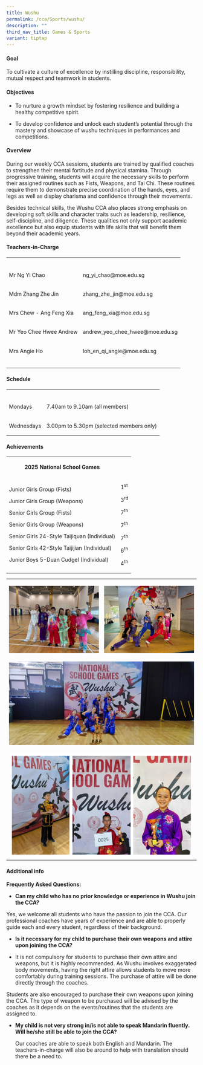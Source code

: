 ```yaml
---
title: Wushu
permalink: /cca/Sports/wushu/
description: ""
third_nav_title: Games & Sports
variant: tiptap
---
```

<h4>Goal</h4>
<p>To cultivate a culture of excellence by instilling discipline, responsibility,
mutual respect and teamwork in students.</p>
<h4>Objectives</h4>
<ul data-tight="true" class="tight">
<li>
<p>To nurture a growth mindset by fostering resilience and building a healthy
competitive spirit.</p>
</li>
<li>
<p>To develop confidence and unlock each student’s potential through the
mastery and showcase of wushu techniques in performances and competitions.</p>
</li>
</ul>
<h4>Overview</h4>
<p>During our weekly CCA sessions, students are trained by qualified coaches
to strengthen their mental fortitude and physical stamina. Through progressive
training, students will acquire the necessary skills to perform their assigned
routines such as Fists, Weapons, and Tai Chi. These routines require them
to demonstrate precise coordination of the hands, eyes, and legs as well
as display charisma and confidence through their movements.</p>
<p>Besides technical skills, the Wushu CCA also places strong emphasis on
developing soft skills and character traits such as leadership, resilience,
self-discipline, and diligence. These qualities not only support academic
excellence but also equip students with life skills that will benefit them
beyond their academic years.</p>
<p></p>
<h4>Teachers-in-Charge</h4>
<table style="minWidth: 50px">
<colgroup>
<col>
<col>
</colgroup>
<tbody>
<tr>
<th rowspan="1" colspan="1">
<p></p>
</th>
<th rowspan="1" colspan="1">
<p></p>
</th>
</tr>
<tr>
<td rowspan="1" colspan="1">
<p>Mr Ng Yi Chao</p>
</td>
<td rowspan="1" colspan="1">
<p><a rel="noopener noreferrer nofollow" target="_blank">ng_yi_chao@moe.edu.sg</a>
</p>
</td>
</tr>
<tr>
<td rowspan="1" colspan="1">
<p>Mdm Zhang Zhe Jin</p>
</td>
<td rowspan="1" colspan="1">
<p><a rel="noopener noreferrer nofollow" target="_blank">zhang_zhe_jin@moe.edu.sg</a>
</p>
</td>
</tr>
<tr>
<td rowspan="1" colspan="1">
<p>Mrs Chew - Ang Feng Xia</p>
</td>
<td rowspan="1" colspan="1">
<p><a rel="noopener noreferrer nofollow" target="_blank">ang_feng_xia@moe.edu.sg</a>
</p>
</td>
</tr>
<tr>
<td rowspan="1" colspan="1">
<p>Mr Yeo Chee Hwee Andrew</p>
</td>
<td rowspan="1" colspan="1">
<p><a rel="noopener noreferrer nofollow" target="_blank">andrew_yeo_chee_hwee@moe.edu.sg</a>
</p>
</td>
</tr>
<tr>
<td rowspan="1" colspan="1">
<p>Mrs Angie Ho&nbsp;</p>
</td>
<td rowspan="1" colspan="1">
<p><a rel="noopener noreferrer nofollow" target="_blank">loh_en_qi_angie@moe.edu.sg</a>
</p>
</td>
</tr>
<tr>
<td rowspan="1" colspan="1">
<p></p>
</td>
<td rowspan="1" colspan="1">
<p></p>
</td>
</tr>
</tbody>
</table>
<h4>Schedule</h4>
<table style="minWidth: 50px">
<colgroup>
<col>
<col>
</colgroup>
<tbody>
<tr>
<th rowspan="1" colspan="1">
<p></p>
</th>
<th rowspan="1" colspan="1">
<p></p>
</th>
</tr>
<tr>
<td rowspan="1" colspan="1">
<p>Mondays</p>
</td>
<td rowspan="1" colspan="1">
<p>7.40am to 9.10am (all members)</p>
</td>
</tr>
<tr>
<td rowspan="1" colspan="1">
<p>Wednesdays</p>
</td>
<td rowspan="1" colspan="1">
<p>3.00pm to 5.30pm (selected members only)</p>
</td>
</tr>
</tbody>
</table>
<h4>Achievements</h4>
<table style="minWidth: 50px">
<colgroup>
<col>
<col>
</colgroup>
<tbody>
<tr>
<th rowspan="1" colspan="1">
<p>2025 National School Games</p>
</th>
<th rowspan="1" colspan="1">
<p></p>
</th>
</tr>
<tr>
<td rowspan="1" colspan="1">
<p>Junior Girls Group (Fists)</p>
<p>Junior Girls Group (Weapons)</p>
<p>Senior Girls Group (Fists)</p>
<p>Senior Girls Group (Weapons)</p>
<p>Senior Girls 24-Style Taijiquan (Individual)</p>
<p>Senior Girls 42-Style Taijijian (Individual)</p>
<p>Junior Boys 5-Duan Cudgel (Individual)</p>
</td>
<td rowspan="1" colspan="1">
<p>1<sup>st</sup>
</p>
<p>3<sup>rd</sup>
</p>
<p>7<sup>th</sup>
</p>
<p>7<sup>th</sup>
</p>
<p>7<sup>th</sup>
</p>
<p>6<sup>th</sup>
</p>
<p>4<sup>th</sup>
</p>
</td>
</tr>
</tbody>
</table>
<table style="minWidth: 50px">
<colgroup>
<col>
<col>
</colgroup>
<tbody>
<tr>
<th rowspan="1" colspan="1">
<p></p>
<div class="isomer-image-wrapper">
<img style="width: 100%" height="auto" width="100%" alt="" src="/images/CCA/Wushu/IMG_20250402_WA0008.jpg">
</div>
</th>
<th rowspan="1" colspan="1">
<p></p>
<div class="isomer-image-wrapper">
<img style="width: 100%" height="auto" width="100%" alt="" src="/images/CCA/Wushu/IMG_20250402_WA0014.jpg">
</div>
</th>
</tr>
<tr>
<td rowspan="1" colspan="2">
<p></p>
<div class="isomer-image-wrapper">
<img style="width: 100%" height="auto" width="100%" alt="" src="/images/CCA/Wushu/IMG_20250424_135028.jpg">
</div>
</td>
</tr>
<tr>
<td rowspan="1" colspan="2">
<p></p>
<div class="isomer-image-wrapper">
<img style="width: 100%" height="auto" width="100%" alt="" src="/images/CCA/Wushu/image.jpg">
</div>
</td>
</tr>
</tbody>
</table>
<h4>Additional info</h4>
<p><strong>Frequently Asked Questions:</strong>
</p>
<ul data-tight="true" class="tight">
<li>
<p><strong>Can my child who has no prior knowledge or experience in Wushu join the CCA?</strong>
</p>
</li>
</ul>
<p>Yes, we welcome all students who have the passion to join the CCA. Our
professional coaches have years of experience and are able to properly
guide each and every student, regardless of their background.</p>
<ul data-tight="true" class="tight">
<li>
<p><strong>Is it necessary for my child to purchase their own weapons and attire upon joining the CCA?</strong>
</p>
</li>
<li>
<p>It is not compulsory for students to purchase their own attire and weapons,
but it is highly recommended. As Wushu involves exaggerated body movements,
having the right attire allows students to move more comfortably during
training sessions. The purchase of attire will be done directly through
the coaches.</p>
</li>
</ul>
<p>Students are also encouraged to purchase their own weapons upon joining
the CCA. The type of weapon to be purchased will be advised by the coaches
as it depends on the events/routines that the students are assigned to.</p>
<ul data-tight="true" class="tight">
<li>
<p><strong>My child is not very strong in/is not able to speak Mandarin fluently. Will he/she still be able to join the CCA?</strong>
</p>
<p>Our coaches are able to speak both English and Mandarin. The teachers-in-charge
will also be around to help with translation should there be a need to.</p>
</li>
</ul>
<p></p>
<p></p>